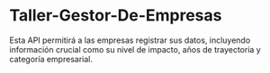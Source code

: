 # Taller-Gestor-De-Empresas
Esta API permitirá a las empresas registrar sus datos, incluyendo información crucial como su nivel de impacto, años de trayectoria y categoría empresarial.
